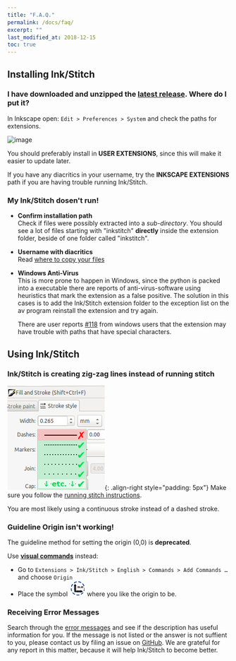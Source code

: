 ```yaml
---
title: "F.A.Q."
permalink: /docs/faq/
excerpt: ""
last_modified_at: 2018-12-15
toc: true
---
```


## Installing Ink/Stitch

### I have downloaded and unzipped the [latest release](https://github.com/inkstitch/inkstitch/releases/latest). Where do I put it?

In Inkscape open: `Edit > Preferences > System` and check the paths for extensions.

![image](https://user-images.githubusercontent.com/11083514/37572872-899a7de0-2b09-11e8-93ed-e4be6228c414.png)

You should preferably install in **USER EXTENSIONS**, since this will make it easier to update later.

If you have any diacritics in your username, try the **INKSCAPE EXTENSIONS** path if you are having trouble running Ink/Stitch.

### My Ink/Stitch dosen't run!

*   **Confirm installation path**<br>
    Check if files were possibly extracted into a *sub-directory*.
    You should see a lot of files starting with "inkstitch" **directly** inside the extension folder, beside of one folder called "inkstitch".

*   **Username with diacritics**<br>
    Read [where to copy your files](/docs/faq/#i-have-downloaded-and-unzipped-the-latest-release-where-do-i-put-it)

*   **Windows Anti-Virus**<br>
    This is more prone to happen in Windows, since the python is packed into a executable there are reports of anti-virus-software using heuristics
    that mark the extension as a false positive. The solution in this cases is to add the Ink/Stitch extension folder to the exception list on the
    av program reinstall the extension and try again.

    There are user reports [#118](https://github.com/inkstitch/inkstitch/issues/118) from windows users that the extension may have trouble with paths that have special characters.

## Using Ink/Stitch

### Ink/Stitch is creating zig-zag lines instead of running stitch

![Running Stitch Dashes](/assets/images/docs/running-stitch-dashes.jpg){: .align-right style="padding: 5px"}
Make sure you follow the [running stitch instructions](/docs/stitches/running-stitch/).

You are most likely using a continuous stroke instead of a dashed stroke.

### Guideline Origin isn't working!

The guideline method for setting the origin (0,0) is **deprecated**.

Use [**visual commands**](/docs/commands) instead:
* Go to `Extensions > Ink/Stitch > English > Commands > Add Commands …` and choose `Origin`
* Place the symbol ![origin](/assets/images/docs/visual-commands-origin.jpg) where you like the origin to be.

### Receiving Error Messages

Search through the [error messages](/docs/error-messages) and see if the description has useful information for you. If the message is not listed or the answer is not suffient to you, please contact us by filing an issue on [GitHub](https://github.com/inkstitch/inkstitch/issues). We are grateful for any report in this matter, because it will help Ink/Stitch to become better.

